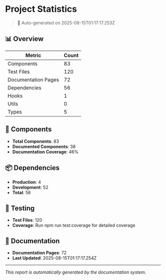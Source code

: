 # Project Statistics

> 🤖 Auto-generated on 2025-08-15T01:17:17.253Z

## 📊 Overview

| Metric | Count |
|--------|-------|
| Components | 83 |
| Test Files | 120 |
| Documentation Pages | 72 |
| Dependencies | 56 |
| Hooks | 1 |
| Utils | 0 |
| Types | 5 |

## 🧩 Components

- **Total Components**: 83
- **Documented Components**: 38
- **Documentation Coverage**: 46%

## 📦 Dependencies

- **Production**: 4
- **Development**: 52
- **Total**: 56

## 🧪 Testing

- **Test Files**: 120
- **Coverage**: Run npm run test:coverage for detailed coverage

## 📝 Documentation

- **Documentation Pages**: 72
- **Last Updated**: 2025-08-15T01:17:17.254Z

---

*This report is automatically generated by the documentation system.*
